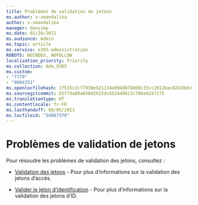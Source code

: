 ```yaml
---
title: Problèmes de validation de jetons
ms.author: v-smandalika
author: v-smandalika
manager: dansimp
ms.date: 01/20/2021
ms.audience: Admin
ms.topic: article
ms.service: o365-administration
ROBOTS: NOINDEX, NOFOLLOW
localization_priority: Priority
ms.collection: Adm_O365
ms.custom:
- "7779"
- "9004351"
ms.openlocfilehash: 1f515c2cf7038e921134e094d878080c33cc2012bac82438dc01245cb13c5b39
ms.sourcegitcommit: b5f7da89a650d2915dc652449623c78be6247175
ms.translationtype: HT
ms.contentlocale: fr-FR
ms.lasthandoff: 08/05/2021
ms.locfileid: "54067370"
---
```

# <a name="issues-with-validating-tokens"></a>Problèmes de validation de jetons

Pour résoudre les problèmes de validation des jetons, consultez :

- [Validation des jetons](https://docs.microsoft.com/azure/active-directory/develop/access-tokens#validating-tokens) - Pour plus d’informations sur la validation des jetons d’accès.

- [Valider le jeton d’identification](https://docs.microsoft.com/azure/active-directory/develop/v2-protocols-oidc#validate-the-id-token) - Pour plus d’informations sur la validation des jetons d’ID.
